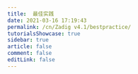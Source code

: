 ```yaml
---
title:  最佳实践
date: 2021-03-16 17:19:43
permalink: /cn/Zadig v4.1/bestpractice/
tutorialsShowcase: true
sidebar: true
article: false 
comment: false
editLink: false
---
```


